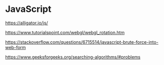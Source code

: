 # JavaScript

 
  https://alligator.io/js/

  https://www.tutorialspoint.com/webgl/webgl_rotation.htm


  https://stackoverflow.com/questions/6715514/javascript-brute-force-into-web-form


  https://www.geeksforgeeks.org/searching-algorithms/#problems  
